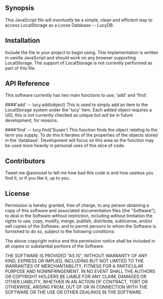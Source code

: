 ## Synopsis

This JavaScript file will *eventually* be a simple, clean and efficient way to access LocalStorage as a Loose Database -- LucyDB. 

## Installation

Include the file in your project to begin using. This implementation is written in vanilla JavaScript and should work on any browser supporting LocalStorage. The support of LocalStorage is not currently performed as part of this file.

## API Reference

This software currently has two main functions to use; 'add' and 'find'. 

####'add' -- lucy.add(object)
This is used to simply add an item to the LocalStorage system under the 'lucy' item. Each added object requires a UID, this is not currently checked as unique but will be in future development, for reasons.

####'find' -- lucy.find('Susan')
This function finds the object relating to the term you supply. To do this it iterates of the properties of the objects stored in the 'database'. Development will focus on this area as the function may be used more heavily in personal uses of this slice of code.

## Contributors

Tweet me @asmosel to tell me how bad this code is and how useless you find it, or if you like it, up to you.

## License

Permission is hereby granted, free of charge, to any person obtaining a copy
of this software and associated documentation files (the "Software"), to deal
in the Software without restriction, including without limitation the rights
to use, copy, modify, merge, publish, distribute, sublicense, and/or sell
copies of the Software, and to permit persons to whom the Software is
furnished to do so, subject to the following conditions:

The above copyright notice and this permission notice shall be included in all
copies or substantial portions of the Software.

THE SOFTWARE IS PROVIDED "AS IS", WITHOUT WARRANTY OF ANY KIND, EXPRESS OR
IMPLIED, INCLUDING BUT NOT LIMITED TO THE WARRANTIES OF MERCHANTABILITY,
FITNESS FOR A PARTICULAR PURPOSE AND NONINFRINGEMENT. IN NO EVENT SHALL THE
AUTHORS OR COPYRIGHT HOLDERS BE LIABLE FOR ANY CLAIM, DAMAGES OR OTHER
LIABILITY, WHETHER IN AN ACTION OF CONTRACT, TORT OR OTHERWISE, ARISING FROM,
OUT OF OR IN CONNECTION WITH THE SOFTWARE OR THE USE OR OTHER DEALINGS IN THE
SOFTWARE.
